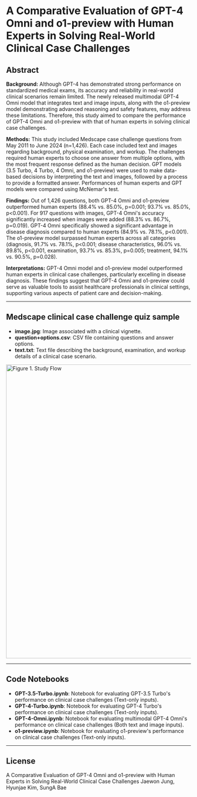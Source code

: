 
# A Comparative Evaluation of GPT-4 Omni and o1-preview with Human Experts in Solving Real-World Clinical Case Challenges

## Abstract

**Background:** Although GPT-4 has demonstrated strong performance on standardized medical exams, its accuracy and reliability in real-world clinical scenarios remain limited. The newly released multimodal GPT-4 Omni model that integrates text and image inputs, along with the o1-preview model demonstrating advanced reasoning and safety features, may address these limitations. Therefore, this study aimed to compare the performance of GPT-4 Omni and o1-preview with that of human experts in solving clinical case challenges. 

**Methods:** This study included Medscape case challenge questions from May 2011 to June 2024 (n=1,426). Each case included text and images regarding background, physical examination, and workup. The challenges required human experts to choose one answer from multiple options, with the most frequent response defined as the human decision. GPT models (3.5 Turbo, 4 Turbo, 4 Omni, and o1-preview) were used to make data-based decisions by interpreting the text and images, followed by a process to provide a formatted answer. Performances of human experts and GPT models were compared using McNemar's test. 

**Findings:** Out of 1,426 questions, both GPT-4 Omni and o1-preview outperformed human experts (88.4% vs. 85.0%, p=0.001; 93.7% vs. 85.0%, p<0.001). For 917 questions with images, GPT-4 Omni's accuracy significantly increased when images were added (88.3% vs. 86.7%, p=0.019). GPT-4 Omni specifically showed a significant advantage in disease diagnosis compared to human experts (84.9% vs. 78.1%, p<0.001). The o1-preview model surpassed human experts across all categories (diagnosis, 91.7% vs. 78.1%, p<0.001; disease characteristics, 96.0% vs. 89.8%, p<0.001, examination, 93.7% vs. 85.3%, p=0.005; treatment, 94.1% vs. 90.5%, p=0.028).

**Interpretations:** GPT-4 Omni model and o1-preview model outperformed human experts in clinical case challenges, particularly excelling in disease diagnosis. These findings suggest that GPT-4 Omni and o1-preview could serve as valuable tools to assist healthcare professionals in clinical settings, supporting various aspects of patient care and decision-making. 

---

## Medscape clinical case challenge quiz sample

- **image.jpg**: Image associated with a clinical vignette.
- **question+options.csv**: CSV file containing questions and answer options.
- **text.txt**: Text file describing the background, examination, and workup details of a clinical case scenario.

[<img src="https://github.com/user-attachments/assets/066591b6-70f0-4097-b30a-b22b1aa3c0b0" alt="Figure 1. Study Flow" width="800">](https://github.com/user-attachments/assets/066591b6-70f0-4097-b30a-b22b1aa3c0b0)

---

## Code Notebooks

- **GPT-3.5-Turbo.ipynb**: Notebook for evaluating GPT-3.5 Turbo's performance on clinical case challenges (Text-only inputs).
- **GPT-4-Turbo.ipynb**: Notebook for evaluating GPT-4 Turbo's performance on clinical case challenges (Text-only inputs).
- **GPT-4-Omni.ipynb**: Notebook for evaluating multimodal GPT-4 Omni's performance on clinical case challenges (Both text and image inputs).
- **o1-preview.ipynb**: Notebook for evaluating o1-preview's performance on clinical case challenges (Text-only inputs).

---

## License
A Comparative Evaluation of GPT-4 Omni and o1-preview with Human Experts in Solving Real-World Clinical Case Challenges
Jaewon Jung, Hyunjae Kim, SungA Bae
